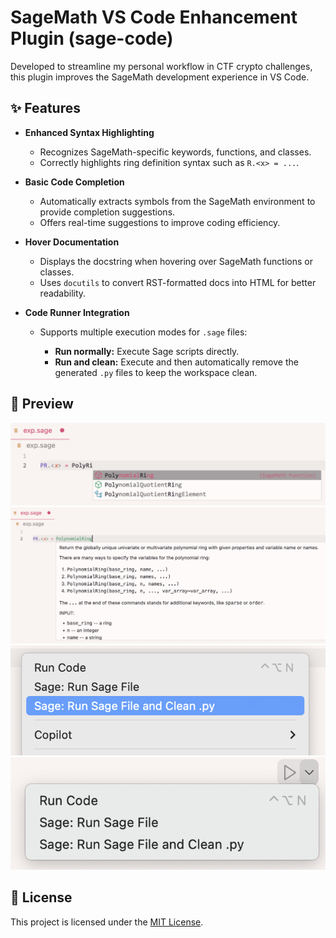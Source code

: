# SageMath VS Code Enhancement Plugin (sage-code)

Developed to streamline my personal workflow in CTF crypto challenges, this plugin improves the SageMath development experience in VS Code.

## ✨ Features

* **Enhanced Syntax Highlighting**

  * Recognizes SageMath-specific keywords, functions, and classes.
  * Correctly highlights ring definition syntax such as `R.<x> = ...`.

* **Basic Code Completion**

  * Automatically extracts symbols from the SageMath environment to provide completion suggestions.
  * Offers real-time suggestions to improve coding efficiency.

* **Hover Documentation**

  * Displays the docstring when hovering over SageMath functions or classes.
  * Uses `docutils` to convert RST-formatted docs into HTML for better readability.

* **Code Runner Integration**

  * Supports multiple execution modes for `.sage` files:

    * **Run normally:** Execute Sage scripts directly.
    * **Run and clean:** Execute and then automatically remove the generated `.py` files to keep the workspace clean.

## 📸 Preview

![Auto Completion](https://raw.githubusercontent.com/Threonine/sage-code/main/image/image.png)
![Hover Docs](https://raw.githubusercontent.com/Threonine/sage-code/main/image/image-1.png)
![Context Menu](https://raw.githubusercontent.com/Threonine/sage-code/main/image/image-2.png)
![Code Runner](https://raw.githubusercontent.com/Threonine/sage-code/main/image/image-3.png)

## 📄 License

This project is licensed under the [MIT License](./LICENSE).
